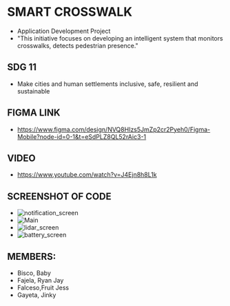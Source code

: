 
# SMART CROSSWALK
- Application Development Project 
- "This initiative focuses on developing an intelligent system that monitors crosswalks, detects pedestrian presence."

## SDG 11
- Make cities and human settlements inclusive, safe, resilient and sustainable

## FIGMA LINK
- https://www.figma.com/design/NVQ8HIzs5JmZp2cr2Pyeh0/Figma-Mobile?node-id=0-1&t=eSdPLZ8QL52rAic3-1

## VIDEO
- https://www.youtube.com/watch?v=J4Ejn8h8L1k

## SCREENSHOT OF CODE 
- ![notification_screen](https://github.com/user-attachments/assets/eafcf2b4-d958-41e7-8c06-6f6742b85e88)
- ![Main](https://github.com/user-attachments/assets/6eb0d0b0-5a79-4241-8662-797c2f7d7fa7)
- ![lidar_screen](https://github.com/user-attachments/assets/f4d7a9b0-9bab-4c4e-bcbf-66416cdc505c)
- ![battery_screen](https://github.com/user-attachments/assets/00fd14a7-764b-41ea-af23-590ae24c2df7)

## MEMBERS:
- Bisco, Baby
- Fajela, Ryan Jay
- Falceso,Fruit Jess
- Gayeta, Jinky
